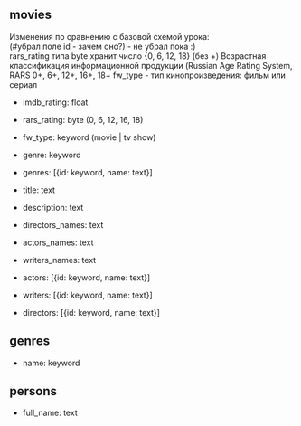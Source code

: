 
## movies
Изменения по сравнению с базовой схемой урока:  
(#убрал поле id - зачем оно?) - не убрал пока :)  
rars_rating типа byte хранит число {0, 6, 12, 18} (без +)
Возрастная классификация информационной продукции (Russian Age Rating System, RARS
0+, 6+, 12+, 16+, 18+
fw_type - тип кинопроизведения: фильм или сериал

* imdb_rating: float
* rars_rating: byte (0, 6, 12, 16, 18)
* fw_type: keyword (movie | tv show) 

* genre: keyword
* genres:  [{id: keyword, name: text}]

* title: text
* description: text
        
* directors_names: text
* actors_names: text
* writers_names: text
        
* actors: [{id: keyword, name: text}]
* writers: [{id: keyword, name: text}]
* directors: [{id: keyword, name: text}]
    


## genres
* name: keyword

## persons
* full_name: text
 